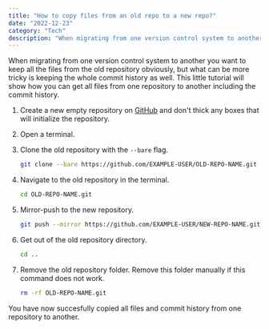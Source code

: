 ```yaml
---
title: "How to copy files from an old repo to a new repo?"
date: "2022-12-23"
category: "Tech"
description: "When migrating from one version control system to another you want to keep all the files from the old repository obviously, but what can be more tricky is keeping the whole commit history as well. This little tutorial will show how to transfer all files from one repository to another including the commit history."
---
```


When migrating from one version control system to another you want to keep all the files from the old repository obviously, but what can be more tricky is keeping the whole commit history as well. This little tutorial will show how you can get all files from one repository to another including the commit history.

1. Create a new empty repository on [GitHub](https://github.com) and don't thick any boxes that will initialize the repository.
2. Open a terminal.
3. Clone the old repository with the `--bare` flag.

    ```bash
    git clone --bare https://github.com/EXAMPLE-USER/OLD-REPO-NAME.git
    ```

4. Navigate to the old repository in the terminal.

    ```bash
    cd OLD-REPO-NAME.git
    ```

5. Mirror-push to the new repository.

    ```bash
    git push --mirror https://github.com/EXAMPLE-USER/NEW-REPO-NAME.git
    ```

6. Get out of the old repository directory.

    ```bash
    cd ..
    ```

7. Remove the old repository folder. Remove this folder manually if this command does not work.

    ```bash
    rm -rf OLD-REPO-NAME.git
    ```

You have now succesfully copied all files and commit history from one repository to another.
